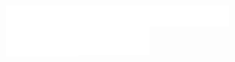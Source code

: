 <div align="center" style="display: flex;">
    <picture>
        <img src="https://github.com/tywysocki/tywysocki/blob/main/metrics.plugin.leetcode.svg" alt="Metrics" width="500">
    </picture>
    <picture>
        <img src="https://github.com/tywysocki/tywysocki/blob/main/metrics.plugin.isocalendar.fullyear.svg" alt="Graph" width="500">
    </picture>
    <picture>
        <img src="https://github.com/tywysocki/tywysocki/blob/main/metrics.plugin.languages.details.svg" alt="Languages" width="550">
    </picture>
</div>
